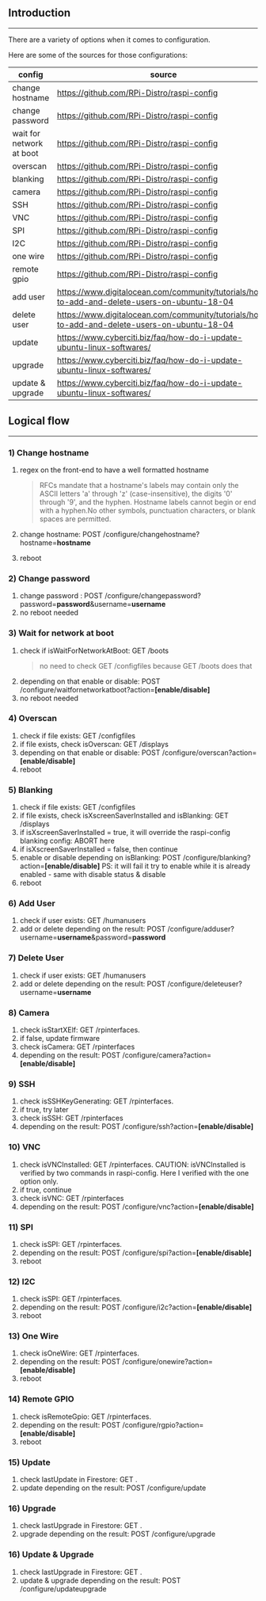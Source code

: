 ## Introduction
---
There are a variety of options when it comes to configuration.

Here are some of the sources for those configurations:

| config | source |
|---|---|
| change hostname | https://github.com/RPi-Distro/raspi-config |
| change password | https://github.com/RPi-Distro/raspi-config |
| wait for network at boot | https://github.com/RPi-Distro/raspi-config |
| overscan | https://github.com/RPi-Distro/raspi-config |
| blanking | https://github.com/RPi-Distro/raspi-config |
| camera | https://github.com/RPi-Distro/raspi-config |
| SSH | https://github.com/RPi-Distro/raspi-config |
| VNC | https://github.com/RPi-Distro/raspi-config |
| SPI | https://github.com/RPi-Distro/raspi-config |
| I2C | https://github.com/RPi-Distro/raspi-config |
| one wire | https://github.com/RPi-Distro/raspi-config |
| remote gpio | https://github.com/RPi-Distro/raspi-config |
| add user | https://www.digitalocean.com/community/tutorials/how-to-add-and-delete-users-on-ubuntu-18-04 |
| delete user | https://www.digitalocean.com/community/tutorials/how-to-add-and-delete-users-on-ubuntu-18-04 |
| update | https://www.cyberciti.biz/faq/how-do-i-update-ubuntu-linux-softwares/ |
| upgrade | https://www.cyberciti.biz/faq/how-do-i-update-ubuntu-linux-softwares/ |
| update & upgrade | https://www.cyberciti.biz/faq/how-do-i-update-ubuntu-linux-softwares/ |

## Logical flow
---
### 1) Change hostname
1. regex on the front-end to have a well formatted hostname

    > RFCs mandate that a hostname's labels may contain only the ASCII letters 'a' through 'z' (case-insensitive), the digits '0' through '9', and the hyphen. Hostname labels cannot begin or end with a hyphen.No other symbols, punctuation characters, or blank spaces are permitted.

2. change hostname: POST /configure/changehostname?hostname=**hostname**
3. reboot

### 2) Change password
1. change password : POST /configure/changepassword?password=**password**&username=**username**
2. no reboot needed

### 3) Wait for network at boot
1. check if isWaitForNetworkAtBoot: GET /boots 
    > no need to check GET /configfiles because GET /boots does that
2. depending on that enable or disable: POST /configure/waitfornetworkatboot?action=**[enable/disable]**
3. no reboot needed

### 4) Overscan
1. check if file exists: GET /configfiles
2. if file exists, check isOverscan: GET /displays
3. depending on that enable or disable: POST /configure/overscan?action=**[enable/disable]**
4. reboot

### 5) Blanking
1. check if file exists: GET /configfiles
2. if file exists, check isXscreenSaverInstalled and isBlanking: GET /displays
3. if isXscreenSaverInstalled = true, it will override the raspi-config blanking config: ABORT here
4. if isXscreenSaverInstalled = false, then continue
5. enable or disable depending on isBlanking: POST /configure/blanking?action=**[enable/disable]**
PS: it will fail it try to enable while it is already enabled - same with disable status & disable
6. reboot

### 6) Add User
1. check if user exists: GET /humanusers
2. add or delete depending on the result: POST /configure/adduser?username=**username**&password=**password**

### 7) Delete User
1. check if user exists: GET /humanusers
2. add or delete depending on the result: POST /configure/deleteuser?username=**username**

### 8) Camera
1. check isStartXElf: GET /rpinterfaces. 
2. if false, update firmware
3. check isCamera: GET /rpinterfaces
4. depending on the result: POST /configure/camera?action=**[enable/disable]**

### 9) SSH
1. check isSSHKeyGenerating: GET /rpinterfaces. 
2. if true, try later
3. check isSSH: GET /rpinterfaces
4. depending on the result: POST /configure/ssh?action=**[enable/disable]**

### 10) VNC
1. check isVNCInstalled: GET /rpinterfaces. 
CAUTION: isVNCInstalled is verified by two commands in raspi-config.
Here I verified with the one option only.
2. if true, continue
3. check isVNC: GET /rpinterfaces
4. depending on the result: POST /configure/vnc?action=**[enable/disable]**

### 11) SPI
1. check isSPI: GET /rpinterfaces. 
2. depending on the result: POST /configure/spi?action=**[enable/disable]**
3. reboot

### 12) I2C
1. check isSPI: GET /rpinterfaces. 
2. depending on the result: POST /configure/i2c?action=**[enable/disable]**
3. reboot

### 13) One Wire
1. check isOneWire: GET /rpinterfaces. 
2. depending on the result: POST /configure/onewire?action=**[enable/disable]**
3. reboot

### 14) Remote GPIO
1. check isRemoteGpio: GET /rpinterfaces. 
2. depending on the result: POST /configure/rgpio?action=**[enable/disable]**
3. reboot

### 15) Update
1. check lastUpdate in Firestore: GET <TBD>.
2. update depending on the result: POST /configure/update

### 16) Upgrade
1. check lastUpgrade in Firestore: GET <TBD>.
2. upgrade depending on the result: POST /configure/upgrade

### 16) Update & Upgrade
1. check lastUpgrade in Firestore: GET <TBD>.
2. update & upgrade depending on the result: POST /configure/updateupgrade
